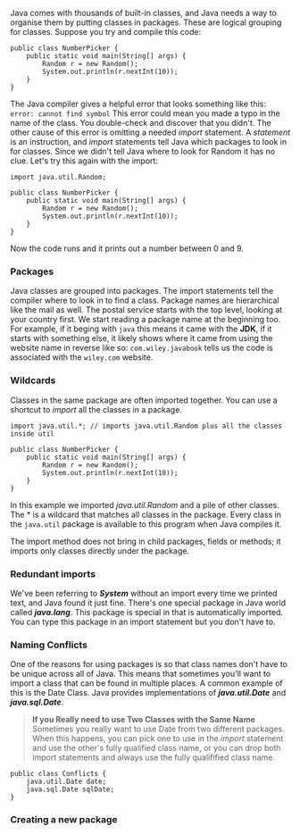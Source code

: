 Java comes with thousands of built-in classes, and Java needs a way to organise them by putting classes in packages. These are logical grouping for classes.
Suppose you try and compile this code:
```
public class NumberPicker {
	public static void main(String[] args) {
		Random r = new Random();
		System.out.println(r.nextInt(10));
	}
}
```
The Java compiler gives a helpful error that looks something like this:
`error: cannot find symbol`
This error could mean you made a typo in the name of the class. You double-check and discover that you didn't. The other cause of this error is omitting a needed *import* statement. A *statement* is an instruction, and *import* statements tell Java which packages to look in for classes. Since we didn't tell Java where to look for Random it has no clue.
Let's try this again with the import:
```
import java.util.Random;

public class NumberPicker {
	public static void main(String[] args) {
		Random r = new Random();
		System.out.println(r.nextInt(10));
	}
}
```
Now the code runs and it prints out a number between 0 and 9.

### Packages

Java classes are grouped into packages. The import statements tell the compiler where to look in to find a class.
Package names are hierarchical like the mail as well. The postal service starts with the top level, looking at your country first. We start reading a package name at the beginning too. For example, if it beging with `java` this means it came with the **JDK**, if it starts with something else, it likely shows where it came from using the website name in reverse like so: `com.wiley.javabook` tells us the code is associated with the `wiley.com` website.

### Wildcards

Classes in the same package are often imported together. You can use a shortcut to *import* all the classes in a package.

```
import java.util.*; // imports java.util.Random plus all the classes inside util

public class NumberPicker {
	public static void main(String[] args) {
		Random r = new Random();
		System.out.println(r.nextInt(10));
	}
}
```
In this example we imported *java.util.Random* and a pile of other classes. The * is a wildcard that matches all classes in the package. Every class in the `java.util` package is available to this program when Java compiles it.

The import method does not bring in child packages, fields or methods; it imports only classes directly under the package.

### Redundant imports

We've been referring to ***System*** without an import every time we printed text, and Java found it just fine. There's one special package in Java world called ***java.lang***. This package is special in that is automatically imported. You can type this package in an import statement but you don't have to.

### Naming Conflicts

One of the reasons for using packages is so that class names don't have to be unique across all of Java. This means that sometimes you'll want to import a class that can be found in multiple places. A common example of this is the Date Class. Java provides implementations of ***java.util.Date*** and ***java.sql.Date***.

>**If you Really need to use Two Classes with the Same Name**
>Sometimes you really want to use Date from two different packages. When this happens, you can pick one to use in the *import* statement and use the other's fully qualified class name, or you can drop both import statements and always use the fully qualifified class name.

```
public class Conflicts {
	java.util.Date date;
	java.sql.Date sqlDate;
}
```


### Creating a new package

